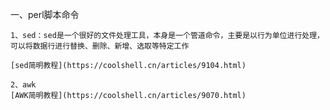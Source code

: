 一、perl脚本命令

    1、sed：sed是一个很好的文件处理工具，本身是一个管道命令，主要是以行为单位进行处理，可以将数据行进行替换、删除、新增、选取等特定工作

    [sed简明教程](https://coolshell.cn/articles/9104.html)

    2、awk
    [AWK简明教程](https://coolshell.cn/articles/9070.html)